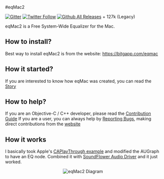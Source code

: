 #eqMac2

[![Gitter](https://img.shields.io/gitter/room/nwjs/nw.js.svg)](https://gitter.im/eqMac2/Lobby?source=github)
[![Twitter Follow](https://img.shields.io/twitter/follow/RomanBitgapp.svg?style=social)](http://twitter.com/AudioKitMan)
[![Github All Releases](https://img.shields.io/github/downloads/romankisil/eqMac2/total.svg)]() + 127k (Legacy)

eqMac2 is a Free System-Wide Equalizer for the Mac.

## How to install?

Best way to install eqMac2 is from the website: https://bitgapp.com/eqmac

## How it started?

If you are interested to know how eqMac was created, you can read the [Story](https://github.com/romankisil/eqMac2/blob/master/STORY.md)

## How to help?

If you are an Objective-C / C++ developer, please read the [Contribution Guide](https://github.com/romankisil/eqMac2/blob/master/CONTRIBUTING.md)
If you are a user, you can always help by [Reporting Bugs](https://github.com/romankisil/eqMac2/blob/master/CONTRIBUTING.md),
making direct contributions from the [website](https://bitgapp.com/eqmac/#/donate)

## How it works

I basically took Apple's [CAPlayThrough example](https://developer.apple.com/library/content/samplecode/CAPlayThrough/Introduction/Intro.html) and modified the AUGraph to have an EQ node. Combined it with [SoundFlower Audio Driver](https://github.com/mattingalls/Soundflower) and it just worked. 
<p align="center">
  <img alt="eqMac2 Diagram" src="https://user-images.githubusercontent.com/8472525/29003031-13d1cd60-7aa7-11e7-9868-6afc36a34b52.jpg">
</p>
